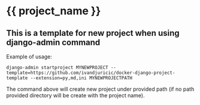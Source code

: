 # {{ project_name }}

## This is a template for new project when using django-admin command

Example of usage:

`django-admin startproject MYNEWPROJECT --template=https://github.com/ivandjuricic/docker-django-project-template --extension=py,md,ini MYNEWPROJECTPATH`

The command above will create new project under provided path (if no path provided directory will be create with the project name).


